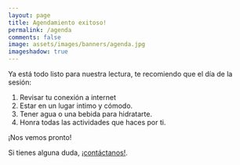 ```yaml
---
layout: page
title: Agendamiento exitoso!
permalink: /agenda
comments: false
image: assets/images/banners/agenda.jpg
imageshadow: true
---
```


Ya está todo listo para nuestra lectura, te recomiendo que el día de la sesión:

1. Revisar tu conexión a internet
2. Estar en un lugar intimo y cómodo.
3. Tener agua o una bebida para hidratarte.
4. Honra todas las actividades que haces por ti.

¡Nos vemos pronto!

Si tienes alguna duda, <a href="/contacto">¡contáctanos!</a>.
